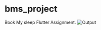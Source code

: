 # bms_project

Book My sleep Flutter Assignment.
![Output](https://user-images.githubusercontent.com/62950811/213861976-e77c168b-9f27-4d5a-afe1-7b5ebf565e08.png)
